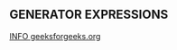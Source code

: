 ## GENERATOR EXPRESSIONS

[INFO geeksforgeeks.org](https://www.geeksforgeeks.org/generator-expressions/)